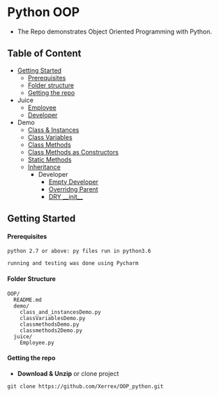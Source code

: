 # Python OOP
- The Repo demonstrates Object Oriented Programming with Python.

## Table of Content
- [Getting Started](#getting-started)
  - [Prerequisites](#prerequisites)
  - [Folder structure](#folder-structure)
  - [Getting the repo](#getting-the-repo)
- Juice
    - [Employee](/tree/master/juice/Employee.py)  
    - [Developer](/tree/master/juice/Developer.py)
- Demo    
    - [Class & Instances](/tree/master/demos/class_and_instancesDemo.py)
    - [Class Variables](/tree/master/demos/classVariablesDemo.py)
    - [Class Methods](/tree/master/demos/classmethodsDemo.py)
    - [Class Methods as Constructors](/tree/master/demos/classmethods2Demo.py)
    - [Static Methods](/tree/master/demos/staticmethods.py)
    - [Inheritance]()
        - Developer
            - [Empty Developer](/tree/master/demos/emptyDeveloperDemo.py)
            - [Overridng Parent](/tree/master/demos/developerDemo.py)
            - [DRY \_\_init\_\_](/tree/master/demos/developerinitDemo.py)

## Getting Started

#### Prerequisites
```
python 2.7 or above: py files run in python3.6
```

``` 
running and testing was done using Pycharm
```

#### Folder Structure
```
OOP/
  README.md
  demo/
    class_and_instancesDemo.py
    classVariablesDemo.py
    classmethodsDemo.py
    classmethods2Demo.py
  juice/
    Employee.py
```
#### Getting the repo
* **Download & Unzip** or clone project
```
git clone https://github.com/Xerrex/OOP_python.git
```

